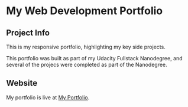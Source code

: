 # My Web Development Portfolio


## Project Info
This is my responsive portfolio, highlighting my key side projects.

This portfolio was built as part of my Udacity Fullstack Nanodegree, and several of the projecs were completed as part of the Nanodegree.

## Website
My portfolio is live at [My Portfolio](https://vast-ravine-22721.herokuapp.com/).
